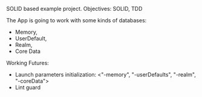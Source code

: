
SOLID based example project.
Objectives: SOLID, TDD

The App is going to work with some kinds of databases:
- Memory, 
- UserDefault, 
- Realm, 
- Core Data

Working Futures:
- Launch parameters initialization: <"-memory", "-userDefaults", "-realm", "-coreData">
- Lint guard
